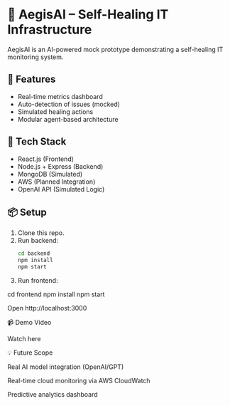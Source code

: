 # 🧠 AegisAI – Self-Healing IT Infrastructure

AegisAI is an AI-powered mock prototype demonstrating a self-healing IT monitoring system.

## 🚀 Features
- Real-time metrics dashboard
- Auto-detection of issues (mocked)
- Simulated healing actions
- Modular agent-based architecture

## 🧰 Tech Stack
- React.js (Frontend)
- Node.js + Express (Backend)
- MongoDB (Simulated)
- AWS (Planned Integration)
- OpenAI API (Simulated Logic)

## 📦 Setup
1. Clone this repo.
2. Run backend:
   ```bash
   cd backend
   npm install
   npm start

3. Run frontend:

cd frontend
npm install
npm start


Open http://localhost:3000

📹 Demo Video

Watch here

💡 Future Scope

Real AI model integration (OpenAI/GPT)

Real-time cloud monitoring via AWS CloudWatch

Predictive analytics dashboard
